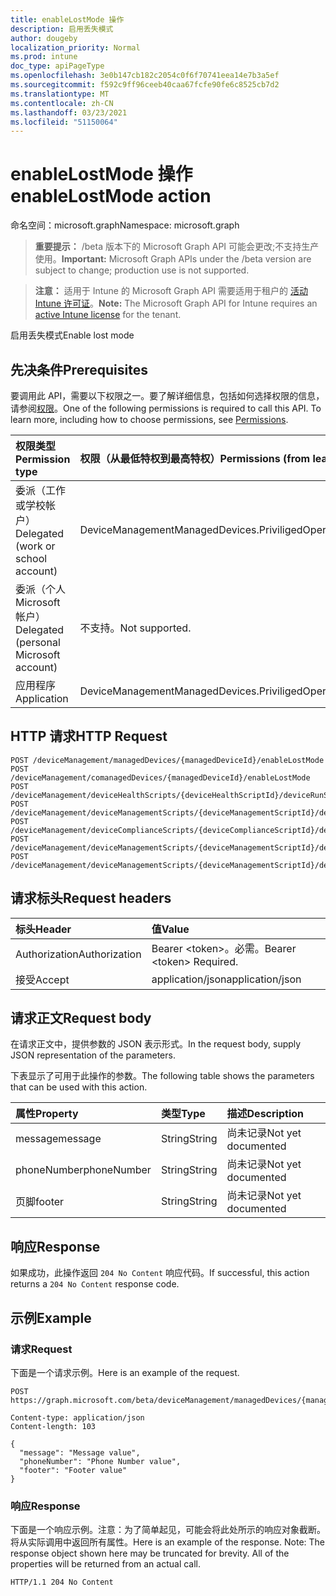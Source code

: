 ```yaml
---
title: enableLostMode 操作
description: 启用丢失模式
author: dougeby
localization_priority: Normal
ms.prod: intune
doc_type: apiPageType
ms.openlocfilehash: 3e0b147cb182c2054c0f6f70741eea14e7b3a5ef
ms.sourcegitcommit: f592c9ff96ceeb40caa67fcfe90fe6c8525cb7d2
ms.translationtype: MT
ms.contentlocale: zh-CN
ms.lasthandoff: 03/23/2021
ms.locfileid: "51150064"
---
```

# <a name="enablelostmode-action"></a><span data-ttu-id="622e1-103">enableLostMode 操作</span><span class="sxs-lookup"><span data-stu-id="622e1-103">enableLostMode action</span></span>

<span data-ttu-id="622e1-104">命名空间：microsoft.graph</span><span class="sxs-lookup"><span data-stu-id="622e1-104">Namespace: microsoft.graph</span></span>

> <span data-ttu-id="622e1-105">**重要提示：** /beta 版本下的 Microsoft Graph API 可能会更改;不支持生产使用。</span><span class="sxs-lookup"><span data-stu-id="622e1-105">**Important:** Microsoft Graph APIs under the /beta version are subject to change; production use is not supported.</span></span>

> <span data-ttu-id="622e1-106">**注意：** 适用于 Intune 的 Microsoft Graph API 需要适用于租户的 [活动 Intune 许可证](https://go.microsoft.com/fwlink/?linkid=839381)。</span><span class="sxs-lookup"><span data-stu-id="622e1-106">**Note:** The Microsoft Graph API for Intune requires an [active Intune license](https://go.microsoft.com/fwlink/?linkid=839381) for the tenant.</span></span>

<span data-ttu-id="622e1-107">启用丢失模式</span><span class="sxs-lookup"><span data-stu-id="622e1-107">Enable lost mode</span></span>

## <a name="prerequisites"></a><span data-ttu-id="622e1-108">先决条件</span><span class="sxs-lookup"><span data-stu-id="622e1-108">Prerequisites</span></span>
<span data-ttu-id="622e1-p101">要调用此 API，需要以下权限之一。要了解详细信息，包括如何选择权限的信息，请参阅[权限](/graph/permissions-reference)。</span><span class="sxs-lookup"><span data-stu-id="622e1-p101">One of the following permissions is required to call this API. To learn more, including how to choose permissions, see [Permissions](/graph/permissions-reference).</span></span>

|<span data-ttu-id="622e1-111">权限类型</span><span class="sxs-lookup"><span data-stu-id="622e1-111">Permission type</span></span>|<span data-ttu-id="622e1-112">权限（从最低特权到最高特权）</span><span class="sxs-lookup"><span data-stu-id="622e1-112">Permissions (from least to most privileged)</span></span>|
|:---|:---|
|<span data-ttu-id="622e1-113">委派（工作或学校帐户）</span><span class="sxs-lookup"><span data-stu-id="622e1-113">Delegated (work or school account)</span></span>|<span data-ttu-id="622e1-114">DeviceManagementManagedDevices.PriviligedOperation.All</span><span class="sxs-lookup"><span data-stu-id="622e1-114">DeviceManagementManagedDevices.PriviligedOperation.All</span></span>|
|<span data-ttu-id="622e1-115">委派（个人 Microsoft 帐户）</span><span class="sxs-lookup"><span data-stu-id="622e1-115">Delegated (personal Microsoft account)</span></span>|<span data-ttu-id="622e1-116">不支持。</span><span class="sxs-lookup"><span data-stu-id="622e1-116">Not supported.</span></span>|
|<span data-ttu-id="622e1-117">应用程序</span><span class="sxs-lookup"><span data-stu-id="622e1-117">Application</span></span>|<span data-ttu-id="622e1-118">DeviceManagementManagedDevices.PriviligedOperation.All</span><span class="sxs-lookup"><span data-stu-id="622e1-118">DeviceManagementManagedDevices.PriviligedOperation.All</span></span>|

## <a name="http-request"></a><span data-ttu-id="622e1-119">HTTP 请求</span><span class="sxs-lookup"><span data-stu-id="622e1-119">HTTP Request</span></span>
<!-- {
  "blockType": "ignored"
}
-->
``` http
POST /deviceManagement/managedDevices/{managedDeviceId}/enableLostMode
POST /deviceManagement/comanagedDevices/{managedDeviceId}/enableLostMode
POST /deviceManagement/deviceHealthScripts/{deviceHealthScriptId}/deviceRunStates/{deviceHealthScriptDeviceStateId}/managedDevice/enableLostMode
POST /deviceManagement/deviceManagementScripts/{deviceManagementScriptId}/deviceRunStates/{deviceManagementScriptDeviceStateId}/managedDevice/enableLostMode
POST /deviceManagement/deviceComplianceScripts/{deviceComplianceScriptId}/deviceRunStates/{deviceComplianceScriptDeviceStateId}/managedDevice/enableLostMode
POST /deviceManagement/deviceManagementScripts/{deviceManagementScriptId}/deviceRunStates/{deviceManagementScriptDeviceStateId}/managedDevice/users/{userId}/managedDevices/{managedDeviceId}/enableLostMode
POST /deviceManagement/deviceManagementScripts/{deviceManagementScriptId}/deviceRunStates/{deviceManagementScriptDeviceStateId}/managedDevice/detectedApps/{detectedAppId}/managedDevices/{managedDeviceId}/enableLostMode
```

## <a name="request-headers"></a><span data-ttu-id="622e1-120">请求标头</span><span class="sxs-lookup"><span data-stu-id="622e1-120">Request headers</span></span>
|<span data-ttu-id="622e1-121">标头</span><span class="sxs-lookup"><span data-stu-id="622e1-121">Header</span></span>|<span data-ttu-id="622e1-122">值</span><span class="sxs-lookup"><span data-stu-id="622e1-122">Value</span></span>|
|:---|:---|
|<span data-ttu-id="622e1-123">Authorization</span><span class="sxs-lookup"><span data-stu-id="622e1-123">Authorization</span></span>|<span data-ttu-id="622e1-124">Bearer &lt;token&gt;。必需。</span><span class="sxs-lookup"><span data-stu-id="622e1-124">Bearer &lt;token&gt; Required.</span></span>|
|<span data-ttu-id="622e1-125">接受</span><span class="sxs-lookup"><span data-stu-id="622e1-125">Accept</span></span>|<span data-ttu-id="622e1-126">application/json</span><span class="sxs-lookup"><span data-stu-id="622e1-126">application/json</span></span>|

## <a name="request-body"></a><span data-ttu-id="622e1-127">请求正文</span><span class="sxs-lookup"><span data-stu-id="622e1-127">Request body</span></span>
<span data-ttu-id="622e1-128">在请求正文中，提供参数的 JSON 表示形式。</span><span class="sxs-lookup"><span data-stu-id="622e1-128">In the request body, supply JSON representation of the parameters.</span></span>

<span data-ttu-id="622e1-129">下表显示了可用于此操作的参数。</span><span class="sxs-lookup"><span data-stu-id="622e1-129">The following table shows the parameters that can be used with this action.</span></span>

|<span data-ttu-id="622e1-130">属性</span><span class="sxs-lookup"><span data-stu-id="622e1-130">Property</span></span>|<span data-ttu-id="622e1-131">类型</span><span class="sxs-lookup"><span data-stu-id="622e1-131">Type</span></span>|<span data-ttu-id="622e1-132">描述</span><span class="sxs-lookup"><span data-stu-id="622e1-132">Description</span></span>|
|:---|:---|:---|
|<span data-ttu-id="622e1-133">message</span><span class="sxs-lookup"><span data-stu-id="622e1-133">message</span></span>|<span data-ttu-id="622e1-134">String</span><span class="sxs-lookup"><span data-stu-id="622e1-134">String</span></span>|<span data-ttu-id="622e1-135">尚未记录</span><span class="sxs-lookup"><span data-stu-id="622e1-135">Not yet documented</span></span>|
|<span data-ttu-id="622e1-136">phoneNumber</span><span class="sxs-lookup"><span data-stu-id="622e1-136">phoneNumber</span></span>|<span data-ttu-id="622e1-137">String</span><span class="sxs-lookup"><span data-stu-id="622e1-137">String</span></span>|<span data-ttu-id="622e1-138">尚未记录</span><span class="sxs-lookup"><span data-stu-id="622e1-138">Not yet documented</span></span>|
|<span data-ttu-id="622e1-139">页脚</span><span class="sxs-lookup"><span data-stu-id="622e1-139">footer</span></span>|<span data-ttu-id="622e1-140">String</span><span class="sxs-lookup"><span data-stu-id="622e1-140">String</span></span>|<span data-ttu-id="622e1-141">尚未记录</span><span class="sxs-lookup"><span data-stu-id="622e1-141">Not yet documented</span></span>|



## <a name="response"></a><span data-ttu-id="622e1-142">响应</span><span class="sxs-lookup"><span data-stu-id="622e1-142">Response</span></span>
<span data-ttu-id="622e1-143">如果成功，此操作返回 `204 No Content` 响应代码。</span><span class="sxs-lookup"><span data-stu-id="622e1-143">If successful, this action returns a `204 No Content` response code.</span></span>

## <a name="example"></a><span data-ttu-id="622e1-144">示例</span><span class="sxs-lookup"><span data-stu-id="622e1-144">Example</span></span>

### <a name="request"></a><span data-ttu-id="622e1-145">请求</span><span class="sxs-lookup"><span data-stu-id="622e1-145">Request</span></span>
<span data-ttu-id="622e1-146">下面是一个请求示例。</span><span class="sxs-lookup"><span data-stu-id="622e1-146">Here is an example of the request.</span></span>
``` http
POST https://graph.microsoft.com/beta/deviceManagement/managedDevices/{managedDeviceId}/enableLostMode

Content-type: application/json
Content-length: 103

{
  "message": "Message value",
  "phoneNumber": "Phone Number value",
  "footer": "Footer value"
}
```

### <a name="response"></a><span data-ttu-id="622e1-147">响应</span><span class="sxs-lookup"><span data-stu-id="622e1-147">Response</span></span>
<span data-ttu-id="622e1-p102">下面是一个响应示例。注意：为了简单起见，可能会将此处所示的响应对象截断。将从实际调用中返回所有属性。</span><span class="sxs-lookup"><span data-stu-id="622e1-p102">Here is an example of the response. Note: The response object shown here may be truncated for brevity. All of the properties will be returned from an actual call.</span></span>
``` http
HTTP/1.1 204 No Content
```




